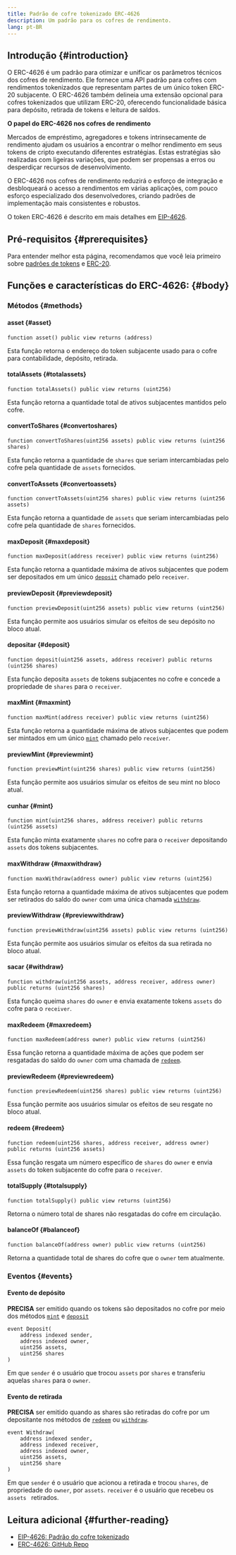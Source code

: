 ```yaml
---
title: Padrão de cofre tokenizado ERC-4626
description: Um padrão para os cofres de rendimento.
lang: pt-BR
---
```


## Introdução {#introduction}

O ERC-4626 é um padrão para otimizar e unificar os parâmetros técnicos dos cofres de rendimento. Ele fornece uma API padrão para cofres com rendimentos tokenizados que representam partes de um único token ERC-20 subjacente. O ERC-4626 também delineia uma extensão opcional para cofres tokenizados que utilizam ERC-20, oferecendo funcionalidade básica para depósito, retirada de tokens e leitura de saldos.

**O papel do ERC-4626 nos cofres de rendimento**

Mercados de empréstimo, agregadores e tokens intrinsecamente de rendimento ajudam os usuários a encontrar o melhor rendimento em seus tokens de cripto executando diferentes estratégias. Estas estratégias são realizadas com ligeiras variações, que podem ser propensas a erros ou desperdiçar recursos de desenvolvimento.

O ERC-4626 nos cofres de rendimento reduzirá o esforço de integração e desbloqueará o acesso a rendimentos em várias aplicações, com pouco esforço especializado dos desenvolvedores, criando padrões de implementação mais consistentes e robustos.

O token ERC-4626 é descrito em mais detalhes em [EIP-4626](https://eips.ethereum.org/EIPS/eip-4626).

## Pré-requisitos {#prerequisites}

Para entender melhor esta página, recomendamos que você leia primeiro sobre [padrões de tokens](/developers/docs/standards/tokens/) e [ERC-20](/developers/docs/standards/tokens/erc-20/).

## Funções e características do ERC-4626: {#body}

### Métodos {#methods}

#### asset {#asset}

```solidity
function asset() public view returns (address)
```

Esta função retorna o endereço do token subjacente usado para o cofre para contabilidade, depósito, retirada.

#### totalAssets {#totalassets}

```solidity
function totalAssets() public view returns (uint256)
```

Esta função retorna a quantidade total de ativos subjacentes mantidos pelo cofre.

#### convertToShares {#convertoshares}

```solidity
function convertToShares(uint256 assets) public view returns (uint256 shares)
```

Esta função retorna a quantidade de `shares` que seriam intercambiadas pelo cofre pela quantidade de `assets` fornecidos.

#### convertToAssets {#convertoassets}

```solidity
function convertToAssets(uint256 shares) public view returns (uint256 assets)
```

Esta função retorna a quantidade de `assets` que seriam intercambiadas pelo cofre pela quantidade de `shares` fornecidos.

#### maxDeposit {#maxdeposit}

```solidity
function maxDeposit(address receiver) public view returns (uint256)
```

Esta função retorna a quantidade máxima de ativos subjacentes que podem ser depositados em um único [`deposit`](#deposit) chamado pelo `receiver`.

#### previewDeposit {#previewdeposit}

```solidity
function previewDeposit(uint256 assets) public view returns (uint256)
```

Esta função permite aos usuários simular os efeitos de seu depósito no bloco atual.

#### depositar {#deposit}

```solidity
function deposit(uint256 assets, address receiver) public returns (uint256 shares)
```

Esta função deposita `assets` de tokens subjacentes no cofre e concede a propriedade de `shares` para o `receiver`.

#### maxMint {#maxmint}

```solidity
function maxMint(address receiver) public view returns (uint256)
```

Esta função retorna a quantidade máxima de ativos subjacentes que podem ser mintados em um único [`mint`](#mint) chamado pelo `receiver`.

#### previewMint {#previewmint}

```solidity
function previewMint(uint256 shares) public view returns (uint256)
```

Esta função permite aos usuários simular os efeitos de seu mint no bloco atual.

#### cunhar {#mint}

```solidity
function mint(uint256 shares, address receiver) public returns (uint256 assets)
```

Esta função minta exatamente `shares` no cofre para o `receiver` depositando `assets` dos tokens subjacentes.

#### maxWithdraw {#maxwithdraw}

```solidity
function maxWithdraw(address owner) public view returns (uint256)
```

Esta função retorna a quantidade máxima de ativos subjacentes que podem ser retirados do saldo do `owner` com uma única chamada [`withdraw`](#withdraw).

#### previewWithdraw {#previewwithdraw}

```solidity
function previewWithdraw(uint256 assets) public view returns (uint256)
```

Esta função permite aos usuários simular os efeitos da sua retirada no bloco atual.

#### sacar {#withdraw}

```solidity
function withdraw(uint256 assets, address receiver, address owner) public returns (uint256 shares)
```

Esta função queima `shares` do `owner` e envia exatamente tokens `assets` do cofre para o `receiver`.

#### maxRedeem {#maxredeem}

```solidity
function maxRedeem(address owner) public view returns (uint256)
```

Essa função retorna a quantidade máxima de ações que podem ser resgatadas do saldo do `owner` com uma chamada de [`redeem`](#redeem).

#### previewRedeem {#previewredeem}

```solidity
function previewRedeem(uint256 shares) public view returns (uint256)
```

Essa função permite aos usuários simular os efeitos de seu resgate no bloco atual.

#### redeem {#redeem}

```solidity
function redeem(uint256 shares, address receiver, address owner) public returns (uint256 assets)
```

Essa função resgata um número específico de `shares` do `owner` e envia `assets` do token subjacente do cofre para o `receiver`.

#### totalSupply {#totalsupply}

```solidity
function totalSupply() public view returns (uint256)
```

Retorna o número total de shares não resgatadas do cofre em circulação.

#### balanceOf {#balanceof}

```solidity
function balanceOf(address owner) public view returns (uint256)
```

Retorna a quantidade total de shares do cofre que o `owner` tem atualmente.

### Eventos {#events}

#### Evento de depósito

**PRECISA** ser emitido quando os tokens são depositados no cofre por meio dos métodos [`mint`](#mint) e [`deposit`](#deposit)

```solidity
event Deposit(
    address indexed sender,
    address indexed owner,
    uint256 assets,
    uint256 shares
)
```

Em que `sender` é o usuário que trocou `assets` por `shares` e transferiu aquelas `shares` para o `owner`.

#### Evento de retirada

**PRECISA** ser emitido quando as shares são retiradas do cofre por um depositante nos métodos de [`redeem`](#redeem) ou [`withdraw`](#withdraw).

```solidity
event Withdraw(
    address indexed sender,
    address indexed receiver,
    address indexed owner,
    uint256 assets,
    uint256 share
)
```

Em que `sender` é o usuário que acionou a retirada e trocou `shares`, de propriedade do `owner`, por `assets`. `receiver` é o usuário que recebeu os `assets ` retirados.

## Leitura adicional {#further-reading}

- [EIP-4626: Padrão do cofre tokenizado](https://eips.ethereum.org/EIPS/eip-4626)
- [ERC-4626: GitHub Repo](https://github.com/Rari-Capital/solmate/blob/main/src/mixins/ERC4626.sol)
